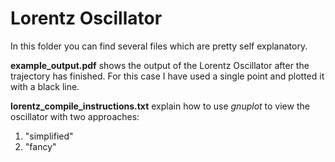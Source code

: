 # Lorentz Oscillator

In this folder you can find several files which are pretty self explanatory. 
  
  **example_output.pdf** shows the output of the Lorentz Oscillator after the trajectory has finished. For this case I have used a single point and plotted it with a black line.
  
  **lorentz_compile_instructions.txt** explain how to use *gnuplot* to view the oscillator with two approaches:
  1. "simplified" 
  2. "fancy"
  
